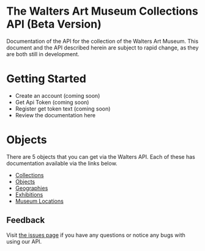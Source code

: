 The Walters Art Museum Collections API (Beta Version)
===========

Documentation of the API for the collection of the Walters Art Museum. This document and the API described herein are subject to rapid change, as they are both still in development.

# Getting Started
- Create an account (coming soon)
- Get Api Token (coming soon)
- Register get token text (coming soon)
- Review the documentation here

# Objects

There are 5 objects that you can get via the Walters API. Each of these has documentation available via the links below.

- [Collections](#)
- [Objects]()
- [Geographies]()
- [Exhibitions]()
- [Museum Locations]()

## Feedback

Visit [the issues page](https://github.com/WaltersArtMuseum/walters-api/issues) if you have any questions or notice any bugs with using our API. 
